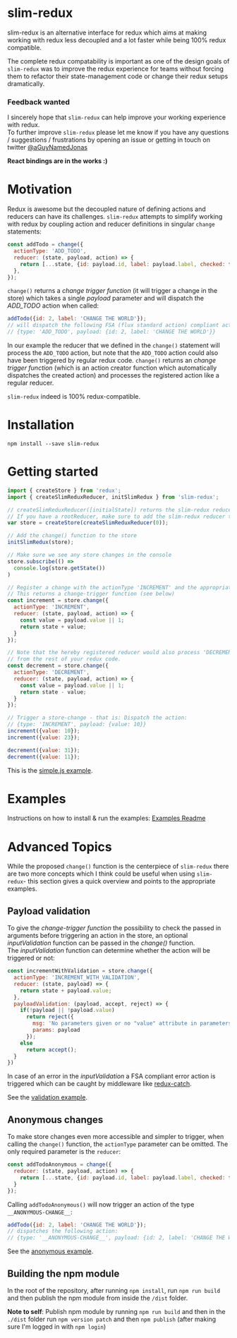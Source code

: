 slim-redux
==========

slim-redux is an alternative interface for redux which aims at making working with redux less decoupled and a lot faster while being 100% redux compatible.  

The complete redux compatability is important as one of the design goals of `slim-redux` was to improve the redux experience for teams without forcing them to refactor their state-management code or change their redux setups dramatically.

### Feedback wanted
I sincerely hope that `slim-redux` can help improve your working experience with redux.  
To further improve `slim-redux` please let me know if you have any questions / suggestions / frustrations by opening an issue or getting in touch on twitter [@aGuyNamedJonas](https://twitter.com/aguynamedjonas)

**React bindings are in the works :)**

# Motivation
Redux is awesome but the decoupled nature of defining actions and reducers can have its challenges.
`slim-redux` attempts to simplify working with redux by coupling action and reducer definitions in singular `change` statements:

```javascript
const addTodo = change({
  actionType: 'ADD_TODO',
  reducer: (state, payload, action) => {
    return [...state, {id: payload.id, label: payload.label, checked: false}];
  },
});
```

`change()` returns a *change trigger function* (it will trigger a change in the store) which takes a single *payload* parameter and will dispatch the *ADD_TODO* action when called:
```javascript
addTodo({id: 2, label: 'CHANGE THE WORLD'});
// will dispatch the following FSA (flux standard action) compliant action to the reducer:
// {type: 'ADD_TODO', payload: {id: 2, label: 'CHANGE THE WORLD'}}
```  

In our example the reducer that we defined in the `change()` statement will process the `ADD_TODO` action, but note that the `ADD_TODO` action could also have been triggered by regular redux code.
`change()` returns an *change trigger function* (which is an action creator function which automatically dispatches the created action) and processes the registered action like a regular reducer.

`slim-redux` indeed is 100% redux-compatible.

# Installation
`npm install --save slim-redux`

# Getting started
```javascript
import { createStore } from 'redux';
import { createSlimReduxReducer, initSlimRedux } from 'slim-redux';

// createSlimReduxReducer([initialState]) returns the slim-redux reducer.
// If you have a rootReducer, make sure to add the slim-redux reducer there!
var store = createStore(createSlimReduxReducer(0));

// Add the change() function to the store
initSlimRedux(store);

// Make sure we see any store changes in the console
store.subscribe(() =>
  console.log(store.getState())
)

// Register a change with the actionType 'INCREMENT' and the appropriate reducer.
// This returns a change-trigger function (see below)
const increment = store.change({
  actionType: 'INCREMENT',
  reducer: (state, payload, action) => {
    const value = payload.value || 1;
    return state + value;
  }
});

// Note that the hereby registered reducer would also process 'DECREMENT' actions
// from the rest of your redux code.
const decrement = store.change({
  actionType: 'DECREMENT',
  reducer: (state, payload, action) => {
    const value = payload.value || 1;
    return state - value;
  }
});

// Trigger a store-change - that is: Dispatch the action:
// {type: 'INCREMENT', payload: {value: 10}}
increment({value: 10});
increment({value: 23});

decrement({value: 31});
decrement({value: 11});
```

This is the [simple.js example](./examples/simple.js).

# Examples
Instructions on how to install & run the examples: [Examples Readme](./examples/README.md)

# Advanced Topics
While the proposed `change()` function is the centerpiece of `slim-redux` there are two more concepts which I think could be useful when using `slim-redux`- this section gives a quick overview and points to the appropriate examples.

## Payload validation
To give the *change-trigger function* the possibility to check the passed in arguments before triggering an action in the store, an optional *inputValidation* function can be passed in the *change()* function.  
The *inputValidation* function can determine whether the action will be triggered or not:

```javascript
const incrementWithValidation = store.change({
  actionType: 'INCREMENT_WITH_VALIDATION',
  reducer: (state, payload) => {
    return state + payload.value;
  },
  payloadValidation: (payload, accept, reject) => {
    if(!payload || !payload.value)
      return reject({
        msg: 'No parameters given or no "value" attribute in parameters provided!',
        params: payload
      });
    else
      return accept();
  }
})
```

In case of an error in the *inputValidation* a FSA compliant error action is triggered which can be caught by middleware like [redux-catch](https://github.com/PlatziDev/redux-catch).

See the [validation example](./examples/validation.js).

## Anonymous changes
To make store changes even more accessible and simpler to trigger, when calling the `change()` function, the `actionType` parameter can be omitted. The only required parameter is the `reducer`:  
```javascript
const addTodoAnonymous = change({
  reducer: (state, payload, action) => {
    return [...state, {id: payload.id, label: payload.label, checked: false}];
  }
});
```
Calling `addTodoAnonymous()` will now trigger an action of the type `__ANONYMOUS-CHANGE__`:
```javascript
addTodo({id: 2, label: 'CHANGE THE WORLD'});
// dispatches the following action:
// {type: '__ANONYMOUS-CHANGE__', payload: {id: 2, label: 'CHANGE THE WORLD'}}
```  

See the [anonymous example](./examples/anonymous.js).

## Building the npm module
In the root of the repository, after running `npm install`, run `npm run build` and then publish the npm module from inside the `/dist` folder.  

**Note to self**: Publish npm module by running `npm run build` and then in the `./dist` folder run `npm version patch` and then `npm publish` (after making sure I'm logged in with `npm login`)
